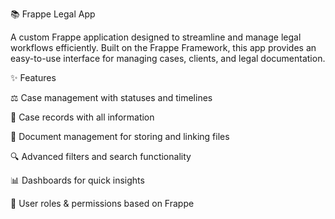 📚 Frappe Legal App

A custom Frappe application designed to streamline and manage legal workflows efficiently. Built on the Frappe Framework, this app provides an easy-to-use interface for managing cases, clients, and legal documentation.

✨ Features

  ⚖️ Case management with statuses and timelines
  
  👥 Case records with all information
  
  📑 Document management for storing and linking files
  
  🔍 Advanced filters and search functionality
  
  📊 Dashboards for quick insights
  
  🔐 User roles & permissions based on Frappe
